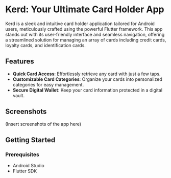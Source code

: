 # Kerd: Your Ultimate Card Holder App

Kerd is a sleek and intuitive card holder application tailored for Android users, meticulously crafted using the powerful Flutter framework. This app stands out with its user-friendly interface and seamless navigation, offering a streamlined solution for managing an array of cards including credit cards, loyalty cards, and identification cards.

## Features

- **Quick Card Access**: Effortlessly retrieve any card with just a few taps.
- **Customizable Card Categories**: Organize your cards into personalized categories for easy management.
- **Secure Digital Wallet**: Keep your card information protected in a digital vault.

## Screenshots

(Insert screenshots of the app here)

## Getting Started

### Prerequisites

- Android Studio
- Flutter SDK
  
